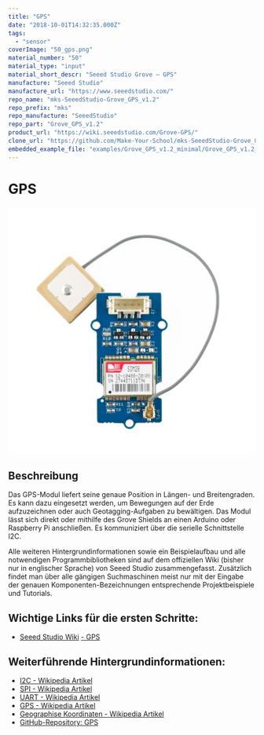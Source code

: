 ```yaml
---
title: "GPS"
date: "2018-10-01T14:32:35.000Z"
tags: 
  - "sensor"
coverImage: "50_gps.png"
material_number: "50"
material_type: "input"
material_short_descr: "Seeed Studio Grove – GPS"
manufacture: "Seeed Studio"
manufacture_url: "https://www.seeedstudio.com/"
repo_name: "mks-SeeedStudio-Grove_GPS_v1.2"
repo_prefix: "mks"
repo_manufacture: "SeeedStudio"
repo_part: "Grove_GPS_v1.2"
product_url: "https://wiki.seeedstudio.com/Grove-GPS/"
clone_url: "https://github.com/Make-Your-School/mks-SeeedStudio-Grove_GPS_v1.2.git"
embedded_example_file: "examples/Grove_GPS_v1.2_minimal/Grove_GPS_v1.2_minimal.ino"
---
```



# GPS

![GPS](./50_gps.png)

## Beschreibung
Das GPS-Modul liefert seine genaue Position in Längen- und Breitengraden. Es kann dazu eingesetzt werden, um Bewegungen auf der Erde aufzuzeichnen oder auch Geotagging-Aufgaben zu bewältigen. Das Modul lässt sich direkt oder mithilfe des Grove Shields an einen Arduino oder Raspberry Pi anschließen. Es kommuniziert über die serielle Schnittstelle I2C.

Alle weiteren Hintergrundinformationen sowie ein Beispielaufbau und alle notwendigen Programmbibliotheken sind auf dem offiziellen Wiki (bisher nur in englischer Sprache) von Seeed Studio zusammengefasst. Zusätzlich findet man über alle gängigen Suchmaschinen meist nur mit der Eingabe der genauen Komponenten-Bezeichnungen entsprechende Projektbeispiele und Tutorials.

<!-- infolist -->
## Wichtige Links für die ersten Schritte:

- [Seeed Studio Wiki](http://wiki.seeedstudio.com/Grove-GPS/) [- GPS](http://wiki.seeedstudio.com/Grove-GPS/)

## Weiterführende Hintergrundinformationen:

- [I2C - Wikipedia Artikel](https://de.wikipedia.org/wiki/I%C2%B2C)
- [SPI - Wikipedia Artikel](https://de.wikipedia.org/wiki/Serial_Peripheral_Interface)
- [UART - Wikipedia Artikel](https://de.wikipedia.org/wiki/Universal_Asynchronous_Receiver_Transmitter)
- [GPS - Wikipedia Artikel](https://de.wikipedia.org/wiki/Global_Positioning_System)
- [Geographise Koordinaten - Wikipedia Artikel](https://de.wikipedia.org/wiki/Geographische_Koordinaten)
- [GitHub-Repository: GPS](https://github.com/MakeYourSchool/50-GPS)



